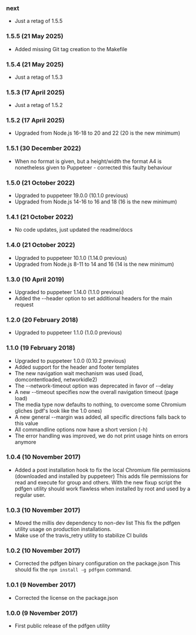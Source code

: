 ### next

* Just a retag of 1.5.5

### 1.5.5 (21 May 2025)

* Added missing Git tag creation to the Makefile

### 1.5.4 (21 May 2025)

* Just a retag of 1.5.3

### 1.5.3 (17 April 2025)

* Just a retag of 1.5.2

### 1.5.2 (17 April 2025)

* Upgraded from Node.js 16-18 to 20 and 22 (20 is the new minimum)

### 1.5.1 (30 December 2022)

* When no format is given, but a height/width the format A4 is nonetheless
  given to Puppeteer - corrected this faulty behaviour

### 1.5.0 (21 October 2022)

* Upgraded to puppeteer 19.0.0 (10.1.0 previous)
* Upgraded from Node.js 14-16 to 16 and 18 (16 is the new minimum)

### 1.4.1 (21 October 2022)

* No code updates, just updated the readme/docs

### 1.4.0 (21 October 2022)

* Upgraded to puppeteer 10.1.0 (1.14.0 previous)
* Upgraded from Node.js 8-11 to 14 and 16 (14 is the new minimum)

### 1.3.0 (10 April 2019)

* Upgraded to puppeteer 1.14.0 (1.1.0 previous)
* Added the --header option to set additional headers for the main request

### 1.2.0 (20 February 2018)

* Upgraded to puppeteer 1.1.0 (1.0.0 previous)

### 1.1.0 (19 February 2018)

* Upgraded to puppeteer 1.0.0 (0.10.2 previous)
* Added support for the header and footer templates
* The new navigation wait mechanism was used (load, domcontentloaded,
  networkidle2)
* The --network-timeout option was deprecated in favor of --delay
* A new --timeout specifies now the overall navigation timeout (page load)
* The media type now defaults to nothing, to overcome some Chromium gliches
  (pdf's look like the 1.0 ones)
* A new general --margin was added, all specific directions falls back to
  this value
* All commandline options now have a short version (-h)
* The error handling was improved, we do not print usage hints on
  errors anymore

### 1.0.4 (10 November 2017)

* Added a post installation hook to fix the local Chromium file permissions
  (downloaded and installed by puppeteer) This adds file permissions for
  read and execute for group and others. With the new fixup script the
  pdfgen utility should work flawless when installed by root and used
  by a regular user.

### 1.0.3 (10 November 2017)

* Moved the millis dev dependency to non-dev list
  This fix the pdfgen utility usage on production installations.
* Make use of the travis_retry utility to stabilize CI builds

### 1.0.2 (10 November 2017)

* Corrected the pdfgen binary configuration on the package.json
  This should fix the `npm install -g pdfgen` command.

### 1.0.1 (9 November 2017)

* Corrected the license on the package.json

### 1.0.0 (9 November 2017)

* First public release of the pdfgen utility
